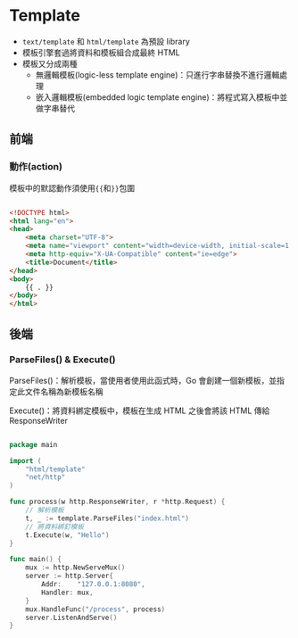 # Template

* `text/template` 和 `html/template` 為預設 library
* 模板引擎套過將資料和模板組合成最終 HTML
* 模板又分成兩種
    * 無邏輯模板(logic-less template engine)：只進行字串替換不進行邏輯處理
    * 嵌入邏輯模板(embedded logic template engine)：將程式寫入模板中並做字串替代

## 前端

### 動作(action)

模板中的默認動作須使用`{{`和`}}`包圍

```HTML

<!DOCTYPE html>
<html lang="en">
<head>
    <meta charset="UTF-8">
    <meta name="viewport" content="width=device-width, initial-scale=1.0">
    <meta http-equiv="X-UA-Compatible" content="ie=edge">
    <title>Document</title>
</head>
<body>
    {{ . }}
</body>
</html>

```

## 後端

### ParseFiles() & Execute()

ParseFiles()：解析模板，當使用者使用此函式時，Go 會創建一個新模板，並指定此文件名稱為新模板名稱

Execute()：將資料綁定模板中，模板在生成 HTML 之後會將該 HTML 傳給 ResponseWriter

```go

package main

import (
	"html/template"
	"net/http"
)

func process(w http.ResponseWriter, r *http.Request) {
    // 解析模板
    t, _ := template.ParseFiles("index.html")
    // 將資料綁釘模板
	t.Execute(w, "Hello")
}

func main() {
	mux := http.NewServeMux()
	server := http.Server{
		Addr:    "127.0.0.1:8080",
		Handler: mux,
	}
	mux.HandleFunc("/process", process)
	server.ListenAndServe()
}


```